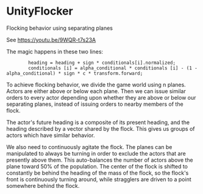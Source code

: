 # UnityFlocker
Flocking behavior using separating planes

See https://youtu.be/9WQR-t7s23A

The magic happens in these two lines:

			heading = heading + sign * conditionals[i].normalized;
			conditionals [i] = alpha_conditional * conditionals [i] - (1 - alpha_conditional) * sign * c * transform.forward;
      
To achieve flocking behavior, we divide the game world using n planes. Actors are either above or below each plane. Then we can issue similar orders to every actor depending upon whether they are above or below our separating planes, instead of issuing orders to nearby members of the flock.

The actor's future heading is a composite of its present heading, and the heading described by a vector shared by the flock. This gives us groups of actors which have similar behavior.

We also need to continuously agitate the flock. The planes can be manipulated to always be turning in order to exclude the actors that are presently above them. This auto-balances the number of actors above the plane toward 50% of the population. The center of the flock is shifted to constantly be behind the heading of the mass of the flock, so the flock's front is continuously turning around, while stragglers are driven to a point somewhere behind the flock.
